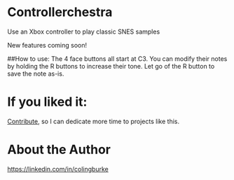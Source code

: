 # Controllerchestra
Use an Xbox controller to play classic SNES samples

New features coming soon! 

##How to use: 
The 4 face buttons all start at C3. You can modify their notes by holding the R buttons to increase their tone. Let go of the R button to save the note as-is. 

# If you liked it:

[Contribute](https://colinburke.com/contribute), so I can dedicate more time to projects like this.

# About the Author

https://linkedin.com/in/colingburke
